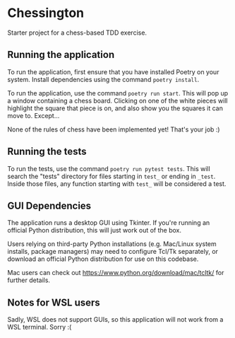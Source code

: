 # Chessington

Starter project for a chess-based TDD exercise.

## Running the application

To run the application, first ensure that you have installed Poetry on your system. Install
dependencies using the command ``poetry install``.

To run the application, use the command ``poetry run start``. This will pop up a window containing
a chess board. Clicking on one of the white pieces will highlight the square that piece is on,
and also show you the squares it can move to. Except...

None of the rules of chess have been implemented yet! That's your job :)

## Running the tests

To run the tests, use the command `poetry run pytest tests`. This will search the "tests" directory for files starting in `test_` or ending in `_test`. Inside those files, any function starting with `test_` will be considered a test.

## GUI Dependencies

The application runs a desktop GUI using Tkinter. If you're running an official Python distribution, this will just
work out of the box.

Users relying on third-party Python installations (e.g. Mac/Linux system installs, package managers) may need to configure
Tcl/Tk separately, or download an official Python distribution for use on this codebase.

Mac users can check out https://www.python.org/download/mac/tcltk/ for further details.

## Notes for WSL users

Sadly, WSL does not support GUIs, so this application will not work from a WSL terminal. Sorry :(
